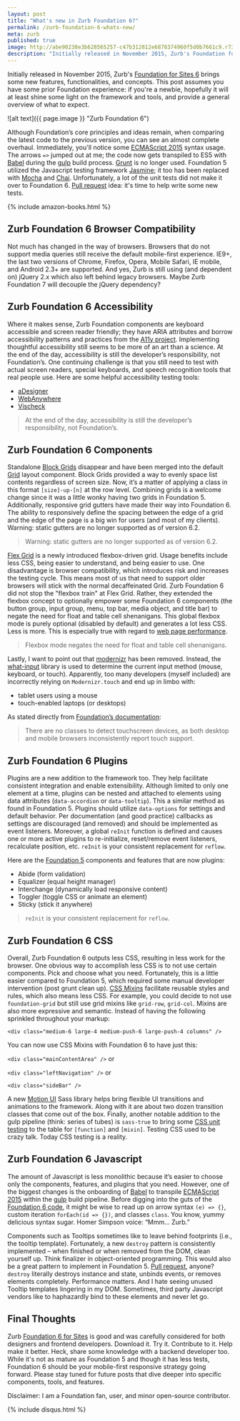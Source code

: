 ```yaml
---
layout: post
title: "What's new in Zurb Foundation 6?"
permalink: /zurb-foundation-6-whats-new/
meta: zurb
published: true
image: http://abe90238e3b628565257-c47b312812e6878374960f5d0b7661c9.r73.cf1.rackcdn.com/zurb-6.png
description: "Initially released in November 2015, Zurb's Foundation for Sites 6 brings some new features, functionalities, and concepts - accessibility, components, flexbox, plugins, less CSS and Javascript."
---
```

Initially released in November 2015, Zurb's [Foundation for Sites 6](http://foundation.zurb.com/sites/docs/) brings some new features, functionalities, and concepts.  This post assumes you have some prior Foundation experience: if you're a newbie, hopefully it will at least shine some light on the framework and tools, and provide a general overview of what to expect.

![alt text]({{ page.image }} "Zurb Foundation 6")

Although Foundation’s core principles and ideas remain, when comparing the latest code to the previous version, you can see an almost complete overhaul.  Immediately, you'll notice some [ECMAScript 2015](http://www.ecma-international.org/ecma-262/6.0/) syntax usage.  The arrows `=>` jumped out at me; the code now gets transpiled to ES5 with [Babel](https://babeljs.io/) during the [gulp](http://gulpjs.com/) build process.  [Grunt](http://gruntjs.com/) is no longer used.  Foundation 5 utilized the Javascript testing framework [Jasmine](http://jasmine.github.io/); it too has been replaced with [Mocha](http://mochajs.org/) and [Chai](http://chaijs.com/).  Unfortunately, a lot of the unit tests did not make it over to Foundation 6.  [Pull request](https://github.com/zurb/foundation-sites/tree/V5) idea: it's time to help write some new tests.

{% include amazon-books.html %}

## Zurb Foundation 6 Browser Compatibility

Not much has changed in the way of browsers.  Browsers that do not support media queries still receive the default mobile-first experience.  IE9+, the last two versions of Chrome, Firefox, Opera, Mobile Safari, IE mobile, and Android 2.3+ are supported.  And yes, Zurb is still using (and dependent on) jQuery 2.x which also left behind legacy browsers.  Maybe Zurb Foundation 7 will decouple the jQuery dependency?

## Zurb Foundation 6 Accessibility

Where it makes sense, Zurb Foundation components are keyboard accessible and screen reader friendly; they have ARIA attributes and borrow accessibility patterns and practices from the [A11y project](http://a11yproject.com/).  Implementing thoughtful accessibility still seems to be more of an art than a science.  At the end of the day, accessibility is still the developer’s responsibility, not Foundation’s.  One continuing challenge is that you still need to test with actual screen readers, special keyboards, and speech recognition tools that real people use.  Here are some helpful accessibility testing tools:

* [aDesigner](http://www.eclipse.org/actf/downloads/tools/aDesigner/)
* [WebAnywhere](http://webanywhere.cs.washington.edu/)
* [Vischeck](http://www.vischeck.com/)

> At the end of the day, accessibility is still the developer’s responsibility, not Foundation’s.  

## Zurb Foundation 6 Components

Standalone [Block Grids](http://foundation.zurb.com/sites/docs/v/5.5.3/components/block_grid.html) disappear and have been merged into the default [Grid](http://foundation.zurb.com/sites/docs/grid.html) layout component.  Block Grids provided a way to evenly space list contents regardless of screen size.  Now, it’s a matter of applying a class in this format `[size]-up-[n]` at the row level.  Combining grids is a welcome change since it was a little wonky having two grids in Foundation 5.  Additionally, responsive grid gutters have made their way into Foundation 6.  The ability to responsively define the spacing between the edge of a grid and the edge of the page is a big win for users (and most of my clients).  Warning: static gutters are no longer supported as of version 6.2.

> Warning: static gutters are no longer supported as of version 6.2.

[Flex Grid](http://foundation.zurb.com/sites/docs/flex-grid.html) is a newly introduced flexbox-driven grid.  Usage benefits include less CSS, being easier to understand, and being easier to use.  One disadvantage is browser compatibility, which introduces risk and increases the testing cycle.  This means most of us that need to support older browsers will stick with the normal decaffeinated Grid.  Zurb Foundation 6 did not stop the "flexbox train" at Flex Grid.  Rather, they extended the flexbox concept to optionally empower some Foundation 6 components (the button group, input group, menu, top bar, media object, and title bar) to negate the need for float and table cell shenanigans.  This global flexbox mode is purely optional (disabled by default) and generates a lot less CSS.  Less is more.  This is especially true with regard to [web page performance](/web-page-performance-death-by-a-thousand-tiny-cuts/).

>  Flexbox mode negates the need for float and table cell shenanigans.

Lastly, I want to point out that [modernizr](https://modernizr.com/) has been removed.  Instead, the [what-input](https://github.com/ten1seven/what-input) library is used to determine the current input method (mouse, keyboard, or touch).  Apparently, too many developers (myself included) are incorrectly relying on `Modernizr.touch` and end up in limbo with:

* tablet users using a mouse
* touch-enabled laptops (or desktops)

As stated directly from [Foundation’s documentation](http://foundation.zurb.com/sites/docs/):

> There are no classes to detect touchscreen devices, as both desktop and mobile browsers inconsistently report touch support.

## Zurb Foundation 6 Plugins

Plugins are a new addition to the framework too.  They help facilitate consistent integration and enable extensibility.  Although limited to only one element at a time, plugins can be nested and attached to elements using data attributes (`data-accordion` or `data-tooltip`).  This a similar method as found in Foundation 5.  Plugins should utilize `data-options` for settings and default behavior.  Per documentation (and good practice) callbacks as settings are discouraged (and removed) and should be implemented as event listeners.  Moreover, a global `reInit` function is defined and causes one or more active plugins to re-initialize, reset/remove event listeners, recalculate position, etc.  `reInit` is your consistent replacement for `reflow`.

Here are the [Foundation 5](http://foundation.zurb.com/sites/docs/v/5.5.3/) components and features that are now plugins:

* Abide (form validation)
* Equalizer (equal height manager)
* Interchange (dynamically load responsive content)
* Toggler (toggle CSS or animate an element)
* Sticky (stick it anywhere)

> `reInit` is your consistent replacement for `reflow`.

## Zurb Foundation 6 CSS

Overall, Zurb Foundation 6 outputs less CSS, resulting in less work for the browser.  One obvious way to accomplish less CSS is to not use certain components.  Pick and choose what you need.  Fortunately, this is a little easier compared to Foundation 5, which required some manual developer intervention (post grunt clean up).  [CSS Mixins](http://foundation.zurb.com/sites/docs/sass-mixins.html) facilitate reusable styles and rules, which also means less CSS.  For example, you could decide to not use `foundation-grid` but still use grid mixins like `grid-row`, `grid-col`.  Mixins are also more expressive and semantic.  Instead of having the following sprinkled throughout your markup:

`<div class="medium-6 large-4 medium-push-6 large-push-4 columns" />`

You can now use CSS Mixins with Foundation 6 to have just this:

`<div class="mainContentArea" />` or 

`<div class="leftNavigation" />` or 

`<div class="sideBar" />`

A new [Motion UI](http://foundation.zurb.com/sites/docs/motion-ui.html) Sass library helps bring flexible UI transitions and animations to the framework.  Along with it are about two dozen transition classes that come out of the box.  Finally, another notable addition to the gulp pipeline (think: series of tubes) is `sass-true` to bring some [CSS unit testing](https://www.npmjs.com/package/sass-true) to the table for `[function]` and `[mixin]`. Testing CSS used to be crazy talk.  Today CSS testing is a reality.

## Zurb Foundation 6 Javascript

The amount of Javascript is less monolithic because it’s easier to choose only the components, features, and plugins that you need.  However, one of the biggest changes is the onboarding of [Babel](https://babeljs.io/) to transpile [ECMAScript 2015](http://www.ecma-international.org/ecma-262/6.0/) within the [gulp](http://gulpjs.com/) build pipeline.  Before digging into the guts of the [Foundation 6 code](https://github.com/zurb/foundation-sites), it might be wise to read up on arrow syntax `(e) => {}`, custom iteration `forEach(id => {})`, and classes `class`.  You know, yummy delicious syntax sugar.  Homer Simpson voice: “Mmm... Zurb.”

Components such as Tooltips sometimes like to leave behind footprints (i.e., the tooltip template).  Fortunately, a new `destroy` pattern is consistently implemented – when finished or when removed from the DOM, clean yourself up.  Think finalizer in object-oriented programming.  This would also be a great pattern to implement in Foundation 5.  [Pull request](https://github.com/zurb/foundation-sites/tree/V5), anyone?  `destroy` literally destroys instance and state, unbinds events, or removes elements completely.  Performance matters.  And I hate seeing unused Tooltip templates lingering in my DOM.  Sometimes, third party Javascript vendors like to haphazardly bind to these elements and never let go.

## Final Thoughts

Zurb [Foundation 6 for Sites](http://foundation.zurb.com/sites/docs/) is good and was carefully considered for both designers and frontend developers.  Download it.  Try it.  Contribute to it.  Help make it better.  Heck, share some knowledge with a backend developer too.  While it's not as mature as Foundation 5 and though it has less tests, Foundation 6 should be your mobile-first responsive strategy going forward.  Please stay tuned for future posts that dive deeper into specific components, tools, and features.

Disclaimer: I am a Foundation fan, user, and minor open-source contributor.

{% include disqus.html %}
